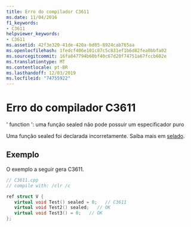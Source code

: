```yaml
---
title: Erro do compilador C3611
ms.date: 11/04/2016
f1_keywords:
- C3611
helpviewer_keywords:
- C3611
ms.assetid: 42f3e320-41de-420a-bd05-8924cab765aa
ms.openlocfilehash: 1fedcf406e101c87c5c831ef1b6d82fea0bbfa02
ms.sourcegitcommit: 16fa847794b60bf40c67d20f74751a67fccb602e
ms.translationtype: MT
ms.contentlocale: pt-BR
ms.lasthandoff: 12/03/2019
ms.locfileid: "74755922"
---
```

# <a name="compiler-error-c3611"></a>Erro do compilador C3611

' function ': uma função sealed não pode possuir um especificador puro

Uma função sealed foi declarada incorretamente.  Saiba mais em [selado](../../extensions/sealed-cpp-component-extensions.md).

## <a name="example"></a>Exemplo

O exemplo a seguir gera C3611.

```cpp
// C3611.cpp
// compile with: /clr /c

ref struct V {
   virtual void Test() sealed = 0;   // C3611
   virtual void Test2() sealed;   // OK
   virtual void Test3() = 0;   // OK
};
```
